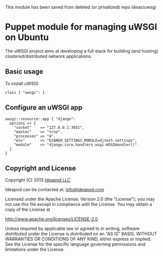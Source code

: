 This module has been saved from deleted (or privatized) repo ideas/uwsgi

Puppet module for managing uWSGI on Ubuntu
==========================================
The uWSGI project aims at developing a full stack for building (and hosting) clustered/distributed network applications.

Basic usage
-----------
To install uWSGI

    class { "uwsgi": }

Configure an uWSGI app
----------------------

    uwsgi::resource::app { "django":
      options => {
        "socket"    => "127.0.0.1:3031",
        "master"    => "true",
        "processes" => "4",
        "env"       => "DJANGO_SETTINGS_MODULE=djtest.settings",
        "module"    => "django.core.handlers.wsgi:WSGIHandler()".
      }
    }

Copyright and License
---------------------

Copyright (C) 2013 [Ideapod LLC](https://www.ideapod.com/)

Ideapod can be contacted at: info@ideapod.com

Licensed under the Apache License, Version 2.0 (the "License"); you may not use this file except in compliance with the License. You may obtain a copy of the License at

  http://www.apache.org/licenses/LICENSE-2.0

Unless required by applicable law or agreed to in writing, software distributed under the License is distributed on an "AS IS" BASIS, WITHOUT WARRANTIES OR CONDITIONS OF ANY KIND, either express or implied. See the License for the specific language governing permissions and limitations under the License.
